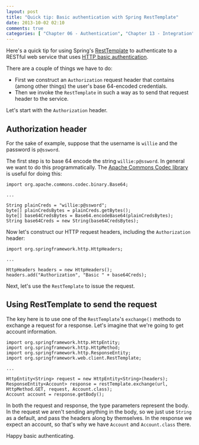 ```yaml
---
layout: post
title: "Quick tip: Basic authentication with Spring RestTemplate"
date: 2013-10-02 02:10
comments: true
categories: [ "Chapter 06 - Authentication", "Chapter 13 - Integration", "Quick Tips" ]
---
```

Here's a quick tip for using Spring's [RestTemplate](http://docs.spring.io/spring/docs/3.2.x/javadoc-api/org/springframework/web/client/RestTemplate.html) to authenticate to a RESTful web service that uses [HTTP basic authentication](http://en.wikipedia.org/wiki/Basic_access_authentication).

There are a couple of things we have to do:

* First we construct an `Authorization` request header that contains (among other things) the user's base 64-encoded credentials.
* Then we invoke the `RestTemplate` in such a way as to send that request header to the service.

<!-- more -->

Let's start with the `Authorization` header.

Authorization header
--------------------

For the sake of example, suppose that the username is `willie` and the password is `p@ssword`.

The first step is to base 64 encode the string `willie:p@ssword`. In general we want to do this programmatically. The [Apache Commons Codec library](http://commons.apache.org/proper/commons-codec/) is useful for doing this:

    import org.apache.commons.codec.binary.Base64;
    
    ...
    
    String plainCreds = "willie:p@ssword";
    byte[] plainCredsBytes = plainCreds.getBytes();
    byte[] base64CredsBytes = Base64.encodeBase64(plainCredsBytes);
    String base64Creds = new String(base64CredsBytes);

Now let's construct our HTTP request headers, including the `Authorization` header:

    import org.springframework.http.HttpHeaders;
    
    ...
    
    HttpHeaders headers = new HttpHeaders();
    headers.add("Authorization", "Basic " + base64Creds);

Next, let's use the `RestTemplate` to issue the request.

Using RestTemplate to send the request
--------------------------------------

The key here is to use one of the `RestTemplate`'s `exchange()` methods to exchange a request for a response. Let's imagine that we're going to get account information.

    import org.springframework.http.HttpEntity;
    import org.springframework.http.HttpMethod;
    import org.springframework.http.ResponseEntity;
    import org.springframework.web.client.RestTemplate;
    
    ...
    
    HttpEntity<String> request = new HttpEntity<String>(headers);
    ResponseEntity<Account> response = restTemplate.exchange(url, HttpMethod.GET, request, Account.class);
    Account account = response.getBody();

In both the request and response, the type parameters represent the body. In the request we aren't sending anything in the body, so we just use `String` as a default, and pass the headers along by themselves. In the response we expect an account, so that's why we have `Account` and `Account.class` there.

Happy basic authenticating.
